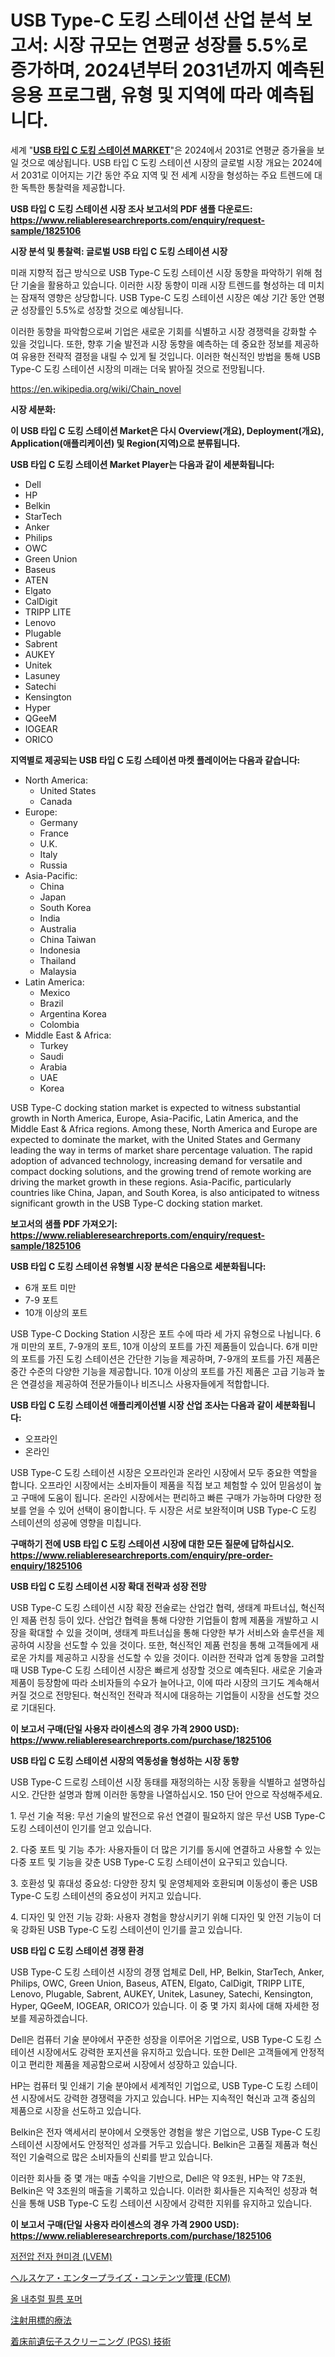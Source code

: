 <p><h1>USB Type-C 도킹 스테이션 산업 분석 보고서: 시장 규모는 연평균 성장률 5.5%로 증가하며, 2024년부터 2031년까지 예측된 응용 프로그램, 유형 및 지역에 따라 예측됩니다.</h1></p><p>세계 "<strong><a href="https://www.reliableresearchreports.com/usb-type-c-docking-station-r1825106">USB 타입 C 도킹 스테이션 MARKET</a></strong>"은 2024에서 2031로 연평균 증가율을 보일 것으로 예상됩니다. USB 타입 C 도킹 스테이션 시장의 글로벌 시장 개요는 2024에서 2031로 이어지는 기간 동안 주요 지역 및 전 세계 시장을 형성하는 주요 트렌드에 대한 독특한 통찰력을 제공합니다.</p>
<p><strong>USB 타입 C 도킹 스테이션 시장 조사 보고서의 PDF 샘플 다운로드: <a href="https://www.reliableresearchreports.com/enquiry/request-sample/1825106">https://www.reliableresearchreports.com/enquiry/request-sample/1825106</a></strong></p>
<p><strong>시장 분석 및 통찰력: 글로벌 USB 타입 C 도킹 스테이션 시장</strong></p>
<p><p>미래 지향적 접근 방식으로 USB Type-C 도킹 스테이션 시장 동향을 파악하기 위해 첨단 기술을 활용하고 있습니다. 이러한 시장 동향이 미래 시장 트렌드를 형성하는 데 미치는 잠재적 영향은 상당합니다. USB Type-C 도킹 스테이션 시장은 예상 기간 동안 연평균 성장률인 5.5%로 성장할 것으로 예상됩니다.</p><p>이러한 동향을 파악함으로써 기업은 새로운 기회를 식별하고 시장 경쟁력을 강화할 수 있을 것입니다. 또한, 향후 기술 발전과 시장 동향을 예측하는 데 중요한 정보를 제공하여 유용한 전략적 결정을 내릴 수 있게 될 것입니다. 이러한 혁신적인 방법을 통해 USB Type-C 도킹 스테이션 시장의 미래는 더욱 밝아질 것으로 전망됩니다.</p></p>
<p><a href="%7CAUTHORITHY_DOMAIN_URL%7C">https://en.wikipedia.org/wiki/Chain_novel</a></p>
<p><strong>시장 세분화:</strong></p>
<p><strong>이 USB 타입 C 도킹 스테이션 Market은 다시 Overview(개요), Deployment(개요), Application(애플리케이션) 및 Region(지역)으로 분류됩니다.</strong></p>
<p><strong>USB 타입 C 도킹 스테이션 Market Player는 다음과 같이 세분화됩니다:</strong></p>
<p><ul><li>Dell</li><li>HP</li><li>Belkin</li><li>StarTech</li><li>Anker</li><li>Philips</li><li>OWC</li><li>Green Union</li><li>Baseus</li><li>ATEN</li><li>Elgato</li><li>CalDigit</li><li>TRIPP LITE</li><li>Lenovo</li><li>Plugable</li><li>Sabrent</li><li>AUKEY</li><li>Unitek</li><li>Lasuney</li><li>Satechi</li><li>Kensington</li><li>Hyper</li><li>QGeeM</li><li>IOGEAR</li><li>ORICO</li></ul></p>
<p><strong>지역별로 제공되는 USB 타입 C 도킹 스테이션 마켓 플레이어는 다음과 같습니다:</strong></p>
<p><ul>
    <li>
        North America:
        <ul>
            <li>United States</li>
            <li>Canada</li>
        </ul>
    </li>
    <li>
        Europe:
        <ul>
            <li>Germany</li>
            <li>France</li>
            <li>U.K.</li>
            <li>Italy</li>
            <li>Russia</li>
        </ul>
    </li>
    <li>
        Asia-Pacific:
        <ul>
            <li>China</li>
            <li>Japan</li>
            <li>South Korea</li>
            <li>India</li>
            <li>Australia</li>
            <li>China Taiwan</li>
            <li>Indonesia</li>
            <li>Thailand</li>
            <li>Malaysia</li>
        </ul>
    </li>
    <li>
        Latin America:
        <ul>
            <li>Mexico</li>
            <li>Brazil</li>
            <li>Argentina Korea</li>
            <li>Colombia</li>
        </ul>
    </li>
    <li>
        Middle East & Africa:
        <ul>
            <li>Turkey</li>
            <li>Saudi</li>
            <li>Arabia</li>
            <li>UAE</li>
            <li>Korea</li>
        </ul>
    </li>
    </ul></p>
<p><p>USB Type-C docking station market is expected to witness substantial growth in North America, Europe, Asia-Pacific, Latin America, and the Middle East & Africa regions. Among these, North America and Europe are expected to dominate the market, with the United States and Germany leading the way in terms of market share percentage valuation. The rapid adoption of advanced technology, increasing demand for versatile and compact docking solutions, and the growing trend of remote working are driving the market growth in these regions. Asia-Pacific, particularly countries like China, Japan, and South Korea, is also anticipated to witness significant growth in the USB Type-C docking station market.</p></p>
<p><strong>보고서의 샘플 PDF 가져오기: <a href="https://www.reliableresearchreports.com/enquiry/request-sample/1825106">https://www.reliableresearchreports.com/enquiry/request-sample/1825106</a></strong></p>
<p><strong>USB 타입 C 도킹 스테이션 유형별 시장 분석은 다음으로 세분화됩니다:</strong></p>
<p><ul><li>6개 포트 미만</li><li>7-9 포트</li><li>10개 이상의 포트</li></ul></p>
<p><p>USB Type-C Docking Station 시장은 포트 수에 따라 세 가지 유형으로 나뉩니다. 6개 미만의 포트, 7-9개의 포트, 10개 이상의 포트를 가진 제품들이 있습니다. 6개 미만의 포트를 가진 도킹 스테이션은 간단한 기능을 제공하며, 7-9개의 포트를 가진 제품은 중간 수준의 다양한 기능을 제공합니다. 10개 이상의 포트를 가진 제품은 고급 기능과 높은 연결성을 제공하여 전문가들이나 비즈니스 사용자들에게 적합합니다.</p></p>
<p><strong>USB 타입 C 도킹 스테이션 애플리케이션별 시장 산업 조사는 다음과 같이 세분화됩니다:</strong></p>
<p><ul><li>오프라인</li><li>온라인</li></ul></p>
<p><p>USB Type-C 도킹 스테이션 시장은 오프라인과 온라인 시장에서 모두 중요한 역할을 합니다. 오프라인 시장에서는 소비자들이 제품을 직접 보고 체험할 수 있어 믿음성이 높고 구매에 도움이 됩니다. 온라인 시장에서는 편리하고 빠른 구매가 가능하며 다양한 정보를 얻을 수 있어 선택이 용이합니다. 두 시장은 서로 보완적이며 USB Type-C 도킹 스테이션의 성공에 영향을 미칩니다.</p></p>
<p><strong>구매하기 전에 USB 타입 C 도킹 스테이션 시장에 대한 모든 질문에 답하십시오. <a href="https://www.reliableresearchreports.com/enquiry/pre-order-enquiry/1825106">https://www.reliableresearchreports.com/enquiry/pre-order-enquiry/1825106</a></strong></p>
<p><strong>USB 타입 C 도킹 스테이션 시장 확대 전략과 성장 전망</strong></p>
<p><p>USB Type-C 도킹 스테이션 시장 확장 전술로는 산업간 협력, 생태계 파트너십, 혁신적인 제품 런칭 등이 있다. 산업간 협력을 통해 다양한 기업들이 함께 제품을 개발하고 시장을 확대할 수 있을 것이며, 생태계 파트너십을 통해 다양한 부가 서비스와 솔루션을 제공하여 시장을 선도할 수 있을 것이다. 또한, 혁신적인 제품 런칭을 통해 고객들에게 새로운 가치를 제공하고 시장을 선도할 수 있을 것이다. 이러한 전략과 업계 동향을 고려할 때 USB Type-C 도킹 스테이션 시장은 빠르게 성장할 것으로 예측된다. 새로운 기술과 제품이 등장함에 따라 소비자들의 수요가 늘어나고, 이에 따라 시장의 크기도 계속해서 커질 것으로 전망된다. 혁신적인 전략과 적시에 대응하는 기업들이 시장을 선도할 것으로 기대된다.</p></p>
<p><strong>이 보고서 구매(단일 사용자 라이센스의 경우 가격 2900 USD): <a href="https://www.reliableresearchreports.com/purchase/1825106">https://www.reliableresearchreports.com/purchase/1825106</a></strong></p>
<p><strong>USB 타입 C 도킹 스테이션 시장의 역동성을 형성하는 시장 동향</strong></p>
<p><p>USB Type-C 드로킹 스테이션 시장 동태를 재정의하는 시장 동황을 식별하고 설명하십시오. 간단한 설명과 함께 이러한 동향을 나열하십시오. 150 단어 안으로 작성해주세요.</p><p>1. 무선 기술 적용: 무선 기술의 발전으로 유선 연결이 필요하지 않은 무선 USB Type-C 도킹 스테이션이 인기를 얻고 있습니다.</p><p>2. 다중 포트 및 기능 추가: 사용자들이 더 많은 기기를 동시에 연결하고 사용할 수 있는 다중 포트 및 기능을 갖춘 USB Type-C 도킹 스테이션이 요구되고 있습니다.</p><p>3. 호환성 및 휴대성 중요성: 다양한 장치 및 운영체제와 호환되며 이동성이 좋은 USB Type-C 도킹 스테이션의 중요성이 커지고 있습니다.</p><p>4. 디자인 및 안전 기능 강화: 사용자 경험을 향상시키기 위해 디자인 및 안전 기능이 더욱 강화된 USB Type-C 도킹 스테이션이 인기를 끌고 있습니다.</p></p>
<p><strong>USB 타입 C 도킹 스테이션 경쟁 환경</strong></p>
<p><p>USB Type-C 도킹 스테이션 시장의 경쟁 업체로 Dell, HP, Belkin, StarTech, Anker, Philips, OWC, Green Union, Baseus, ATEN, Elgato, CalDigit, TRIPP LITE, Lenovo, Plugable, Sabrent, AUKEY, Unitek, Lasuney, Satechi, Kensington, Hyper, QGeeM, IOGEAR, ORICO가 있습니다. 이 중 몇 가지 회사에 대해 자세한 정보를 제공하겠습니다.</p><p>Dell은 컴퓨터 기술 분야에서 꾸준한 성장을 이루어온 기업으로, USB Type-C 도킹 스테이션 시장에서도 강력한 포지션을 유지하고 있습니다. 또한 Dell은 고객들에게 안정적이고 편리한 제품을 제공함으로써 시장에서 성장하고 있습니다.</p><p>HP는 컴퓨터 및 인쇄기 기술 분야에서 세계적인 기업으로, USB Type-C 도킹 스테이션 시장에서도 강력한 경쟁력을 가지고 있습니다. HP는 지속적인 혁신과 고객 중심의 제품으로 시장을 선도하고 있습니다.</p><p>Belkin은 전자 액세서리 분야에서 오랫동안 경험을 쌓은 기업으로, USB Type-C 도킹 스테이션 시장에서도 안정적인 성과를 거두고 있습니다. Belkin은 고품질 제품과 혁신적인 기술력으로 많은 소비자들의 신뢰를 받고 있습니다.</p><p>이러한 회사들 중 몇 개는 매출 수익을 기반으로, Dell은 약 9조원, HP는 약 7조원, Belkin은 약 3조원의 매출을 기록하고 있습니다. 이러한 회사들은 지속적인 성장과 혁신을 통해 USB Type-C 도킹 스테이션 시장에서 강력한 지위를 유지하고 있습니다.</p></p>
<p><strong>이 보고서 구매(단일 사용자 라이센스의 경우 가격 2900 USD): <a href="https://www.reliableresearchreports.com/purchase/1825106">https://www.reliableresearchreports.com/purchase/1825106</a></strong></p>
<p><p><a href="https://github.com/rcabello548/Market-Research-Report-List-3/blob/main/9632109101550.md">저전압 전자 현미경 (LVEM)</a></p><p><a href="https://github.com/schmahlson/Market-Research-Report-List-3/blob/main/637011781902.md">ヘルスケア・エンタープライズ・コンテンツ管理 (ECM)</a></p><p><a href="https://github.com/KellyLyncyh543964/Market-Research-Report-List-3/blob/main/6301020101549.md">올 내추럴 필름 포머</a></p><p><a href="https://github.com/zjkmgcs938405/Market-Research-Report-List-4/blob/main/289933981900.md">注射用標的療法</a></p><p><a href="https://github.com/roulaayoub-saad/Market-Research-Report-List-3/blob/main/455797781901.md">着床前遺伝子スクリーニング (PGS) 技術</a></p></p>